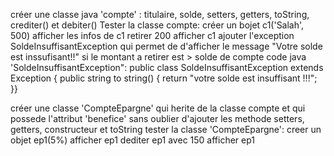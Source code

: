 créer une classe java 'compte' : titulaire, solde, setters, getters, toString, crediter() et debiter()
Tester la classe compte:
créer un bojet c1('Salah', 500)
afficher les infos de c1
retirer 200
afficher c1
ajouter l'exception SoldeInsuffisantException qui permet de d'afficher le message "Votre solde est inssufisant!!"
si le montant a retirer est > solde de compte
code java 'SoldeInsuffisantException":
public class SoldeInsuffisantException extends Exception {
public string to string() {
return "votre solde est insuffisant !!!";
}}

créer une classe 'CompteEpargne' qui herite de la classe compte et qui possede l'attribut 'benefice' sans oublier d'ajouter les methode setters, getters, constructeur et toString
tester la classe 'CompteEpargne':
creer un objet ep1(5%)
afficher ep1
dediter ep1 avec 150
afficher ep1